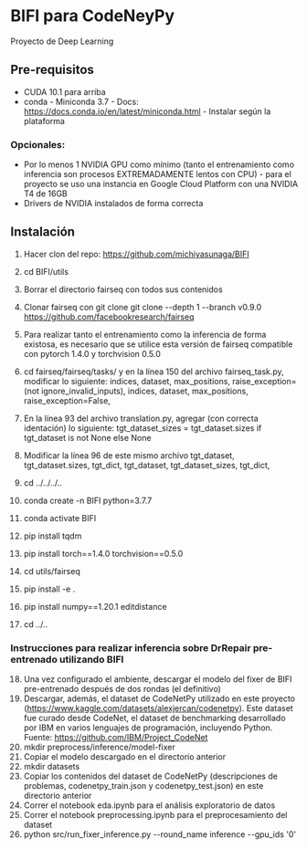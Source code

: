 # BIFI para CodeNeyPy
Proyecto de Deep Learning

## Pre-requisitos
- CUDA 10.1 para arriba
- conda - Miniconda 3.7 - Docs: https://docs.conda.io/en/latest/miniconda.html - Instalar según la plataforma
### Opcionales:
- Por lo menos 1 NVIDIA GPU como mínimo (tanto el entrenamiento como inferencia son procesos EXTREMADAMENTE lentos con CPU) - para el proyecto se uso una instancia en Google Cloud Platform con una NVIDIA T4 de 16GB
- Drivers de NVIDIA instalados de forma correcta

## Instalación
1. Hacer clon del repo: https://github.com/michiyasunaga/BIFI
2. cd BIFI/utils
3. Borrar el directorio fairseq con todos sus contenidos
4. Clonar fairseq con git clone git clone --depth 1 --branch v0.9.0 https://github.com/facebookresearch/fairseq
5. Para realizar tanto el entrenamiento como la inferencia de forma existosa, es necesario que se utilice esta versión de fairseq compatible con pytorch 1.4.0 y torchvision 0.5.0
6. cd fairseq/fairseq/tasks/ y en la línea 150 del archivo fairseq_task.py, modificar lo siguiente:
                indices, dataset, max_positions, raise_exception=(not ignore_invalid_inputs),
                indices, dataset, max_positions, raise_exception=False,
7. En la línea 93 del archivo translation.py, agregar (con correcta identación) lo siguiente:
tgt_dataset_sizes = tgt_dataset.sizes if tgt_dataset is not None else None
8. Modificar la línea 96 de este mismo archivo
        tgt_dataset, tgt_dataset.sizes, tgt_dict,
        tgt_dataset, tgt_dataset_sizes, tgt_dict,

9. cd ../../../..
10. conda create -n BIFI python=3.7.7
11. conda activate BIFI
12. pip install tqdm
13. pip install torch==1.4.0 torchvision==0.5.0
14. cd utils/fairseq
15. pip install -e .
16. pip install numpy==1.20.1 editdistance
17. cd ../..

### Instrucciones para realizar inferencia sobre DrRepair pre-entrenado utilizando BIFI
18. Una vez configurado el ambiente, descargar el modelo del fixer de BIFI pre-entrenado después de dos rondas (el definitivo)
19. Descargar, además, el dataset de CodeNetPy utilizado en este proyecto (https://www.kaggle.com/datasets/alexjercan/codenetpy). Este dataset fue curado desde CodeNet, el dataset de benchmarking desarrollado por IBM en varios lenguajes de programación, incluyendo Python. Fuente: https://github.com/IBM/Project_CodeNet
20. mkdir preprocess/inference/model-fixer
21. Copiar el modelo descargado en el directorio anterior
22. mkdir datasets
23. Copiar los contenidos del dataset de CodeNetPy (descripciones de problemas, codenetpy_train.json y codenetpy_test.json) en este directorio anterior
24. Correr el notebook eda.ipynb para el análisis exploratorio de datos
25. Correr el notebook preprocessing.ipynb para el preprocesamiento del dataset
26. python src/run_fixer_inference.py --round_name inference --gpu_ids '0'
